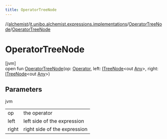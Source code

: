 ```yaml
---
title: OperatorTreeNode
---
```

//[alchemist](../../../index.html)/[it.unibo.alchemist.expressions.implementations](../index.html)/[OperatorTreeNode](index.html)/[OperatorTreeNode](-operator-tree-node.html)



# OperatorTreeNode



[jvm]\
open fun [OperatorTreeNode](-operator-tree-node.html)(op: [Operator](../-operator/index.html), left: [ITreeNode](../../it.unibo.alchemist.expressions.interfaces/-i-tree-node/index.html)<out [Any](https://kotlinlang.org/api/latest/jvm/stdlib/kotlin/-any/index.html)>, right: [ITreeNode](../../it.unibo.alchemist.expressions.interfaces/-i-tree-node/index.html)<out [Any](https://kotlinlang.org/api/latest/jvm/stdlib/kotlin/-any/index.html)>)



## Parameters


jvm

| | |
|---|---|
| op | the operator |
| left | left side of the expression |
| right | right side of the expression |




